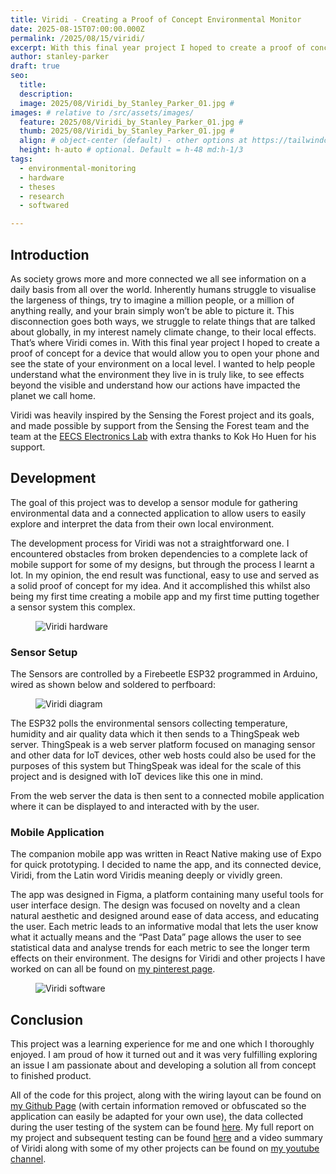 ```yaml
---
title: Viridi - Creating a Proof of Concept Environmental Monitor
date: 2025-08-15T07:00:00.000Z
permalink: /2025/08/15/viridi/
excerpt: With this final year project I hoped to create a proof of concept for a device that would allow you to open your phone and see the state of your environment on a local level. #
author: stanley-parker
draft: true
seo:
  title:
  description:
  image: 2025/08/Viridi_by_Stanley_Parker_01.jpg #
images: # relative to /src/assets/images/
  feature: 2025/08/Viridi_by_Stanley_Parker_01.jpg #
  thumb: 2025/08/Viridi_by_Stanley_Parker_01.jpg #
  align: # object-center (default) - other options at https://tailwindcss.com/docs/object-position
  height: h-auto # optional. Default = h-48 md:h-1/3
tags:
  - environmental-monitoring
  - hardware
  - theses
  - research
  - softwared

---
```


## Introduction

As society grows more and more connected we all see information on a daily basis from all over the world. Inherently humans struggle to visualise the largeness of things, try to imagine a million people, or a million of anything really, and your brain simply won’t be able to picture it. This disconnection goes both ways, we struggle to relate things that are talked about globally, in my interest namely climate change, to their local effects. That’s where Viridi comes in. With this final year project I hoped to create a proof of concept for a device that would allow you to open your phone and see the state of your environment on a local level. I wanted to help people understand what the environment they live in is truly like, to see effects beyond the visible and understand how our actions have impacted the planet we call home.

Viridi was heavily inspired by the Sensing the Forest project and its goals, and made possible by support from the Sensing the Forest team and the team at the [EECS Electronics Lab](https://www.qmul.ac.uk/eecs/undergraduate/why-choose-us/facilities/electronics-laboratory--facilities/) with extra thanks to Kok Ho Huen for his support.

## Development

The goal of this project was to develop a sensor module for gathering environmental data and a connected application to allow users to easily explore and interpret the data from their own local environment.


The development process for Viridi was not a straightforward one. I encountered obstacles from broken dependencies to a complete lack of mobile support for some of my designs, but through the process I learnt a lot. In my opinion, the end result was functional, easy to use and served as a solid proof of concept for my idea. And it accomplished this whilst also being my first time creating a mobile app and my first time putting together a sensor system this complex.

<div class="flex justify-center items-center">
<figure>
<img class="mt-4 mb-4" src="/assets/images/2025/08/Viridi_by_Stanley_Parker_02.jpg" alt="Viridi hardware">
</figure>
</div>

### Sensor Setup

The Sensors are controlled by a Firebeetle ESP32 programmed in Arduino, wired as shown below and soldered to perfboard:

<div class="flex justify-center items-center">
<figure>
<img class="mt-4 mb-4" src="/assets/images/2025/08/Viridi_by_Stanley_Parker_03.jpg" alt="Viridi diagram">
</figure>
</div>

The ESP32 polls the environmental sensors collecting temperature, humidity and air quality data which it then sends to a ThingSpeak web server. ThingSpeak is a web server platform focused on managing sensor and other data for IoT devices, other web hosts could also be used for the purposes of this system but ThingSpeak was ideal for the scale of this project and is designed with IoT devices like this one in mind.

From the web server the data is then sent to a connected mobile application where it can be displayed to and interacted with by the user.

### Mobile Application

The companion mobile app was written in React Native making use of Expo for quick prototyping. I decided to name the app, and its connected device, Viridi, from the Latin word Viridis meaning deeply or vividly green.

The app was designed in Figma, a platform containing many useful tools for user interface design. The design was focused on novelty and a clean natural aesthetic and designed around ease of data access, and educating the user. Each metric leads to an informative modal that lets the user know what it actually means and the “Past Data” page allows the user to see statistical data and analyse trends for each metric to see the longer term effects on their environment. The designs for Viridi and other projects I have worked on can all be found on [my pinterest page](https://pin.it/459qRZ1MV).

<div class="flex justify-center items-center">
<figure>
<img class="mt-4 mb-4" src="/assets/images/2025/08/Viridi_by_Stanley_Parker_04.jpg" alt="Viridi software">
</figure>
</div>

## Conclusion

This project was a learning experience for me and one which I thoroughly enjoyed. I am proud of how it turned out and it was very fulfilling exploring an issue I am passionate about and developing a solution all from concept to finished product.

All of the code for this project, along with the wiring layout can be found on [my Github Page](https://github.com/S-Parker03/Final-Year-Project---Viridi) (with certain information removed or obfuscated so the application can easily be adapted for your own use), the data collected during the user testing of the system can be found [here](https://zenodo.org/records/15345933). My full report on my project and subsequent testing can be found [here](https://drive.google.com/file/d/1SvQQYAr9KHe1mL70GcwYlbMx7xSQlfZG/view?usp=sharing) and a video summary of Viridi along with some of my other projects can be found on [my youtube channel](https://www.youtube.com/@stanleyp03).
